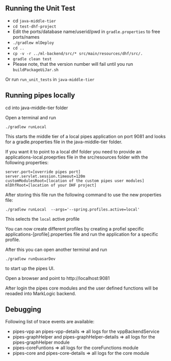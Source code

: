 ## Running the Unit Test

* cd `java-middle-tier`
* `cd test-dhf-project` 
* Edit the ports/database name/userid/pwd in `gradle.properties` to free ports/names
* `./gradlew mlDeploy`
* `cd ..`
* `cp -v -r ../ml-backend/src/* src/main/resources/dhf/src/.`
* `gradle clean test`
* Please note, that the version number will fail until you run `buildPackageUiJar.sh`

Or run `run_unit_tests` in `java-middle-tier`

## Running pipes locally

cd into java-middle-tier folder

Open a terminal and run

    ./gradlew runLocal


This starts the middle tier of a  local pipes application on port 9081 and looks for a gradle.properties file in the java-middle-tier folder.

If you want it to point to a local dhf folder you need to provide an applications-local.proeprties file in the src/resources folder with the following properties:

```
server.port=[override pipes port]
server.servlet.session.timeout=120m
customModulesRoot=[location of the custom pipes user modules]
mlDhfRoot=[location of your DHF project]
```

After storing this file run the following command to use the new properties file:

    ./gradlew runLocal  --args='--spring.profiles.active=local'

This selects the `local` active profile

You can now create different profiles by creating a profiel specific applications-[profile].properties file and run the application for a specific profile.

After this you can open another terminal and run 

    ./gradlew runQuasarDev

to start up the pipes UI.

Open a browser and point to http://localhost:9081

After login the pipes core modules and the user defined functions will be reoaded into MarkLogic backend.

## Debugging

Following list of trace events are available:

* pipes-vpp an pipes-vpp-details => all logs for the vppBackendService
* pipes-graphHelper and pipes-graphHelper-details => all logs for the pipes-graphHelper module
* pipes-coreFuntions => all logs for the coreFunctions module
* pipes-core and pipes-core-details => all logs for the core module

